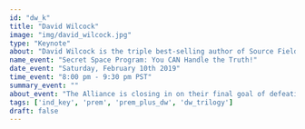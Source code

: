 ```yaml
---
id: "dw_k"
title: "David Wilcock"
image: "img/david_wilcock.jpg"
type: "Keynote"
about: "David Wilcock is the triple best-selling author of Source Field, Synchronicity Key and The Ascension Mysteries. His groundbreaking investigations into ancient civilizations, consciousness science, new physics and conspiracy analysis have earned him the trust of multiple high-level insiders who have passed along a wealth of information about the Alliance—a group working to free us from financial and spiritual tyranny."
name_event: "Secret Space Program: You CAN Handle the Truth!"
date_event: "Saturday, February 10th 2019"
time_event: "8:00 pm - 9:30 pm PST"
summary_event: ""
about_event: "The Alliance is closing in on their final goal of defeating the Cabal and sending many key conspirators off to prison. However, even the Alliance has felt we are “not ready” for a full disclosure. Instead, they are pushing for a “Partial Disclosure,” where we still learn some very amazing things but the full truth could be withheld for 20, 50, even 100 years. However, we already have a very good idea of what that suppressed “full truth” will be! Join David Wilcock in this tour-de-force presentation, where we come face-to-face with the intel he has gathered from multiple insiders working within the Secret Space Program, including his 10-year associate Emery Smith, who very recently came forward. Emery claims to have autopsied some three thousand different types of extraterrestrial humanlike species, and his information has electrified the UFO community with new revelations."
tags: ['ind_key', 'prem', 'prem_plus_dw', 'dw_trilogy']
draft: false
---
```


